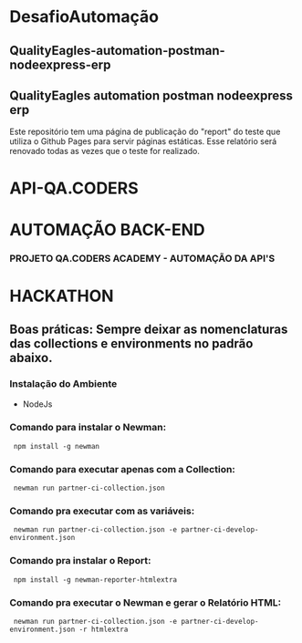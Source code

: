 # DesafioAutomação

## QualityEagles-automation-postman-nodeexpress-erp

## QualityEagles automation postman nodeexpress erp

Este repositório tem uma página de publicação do "report" do teste que utiliza o Github Pages para servir páginas estáticas. Esse relatório será renovado todas as vezes que o teste for realizado.

# API-QA.CODERS
# AUTOMAÇÃO BACK-END
### PROJETO QA.CODERS ACADEMY - AUTOMAÇÃO DA API'S

# HACKATHON
## Boas práticas: Sempre deixar as nomenclaturas das collections e environments no padrão abaixo.
### Instalação do Ambiente
* NodeJs 
### Comando para instalar o Newman:
     npm install -g newman

### Comando para executar apenas com a Collection:
     newman run partner-ci-collection.json
 
### Comando pra executar com as variáveis:
     newman run partner-ci-collection.json -e partner-ci-develop-environment.json
 
### Comando pra instalar o Report:
     npm install -g newman-reporter-htmlextra
 
### Comando pra executar o Newman e gerar o Relatório HTML:
     newman run partner-ci-collection.json -e partner-ci-develop-environment.json -r htmlextra

